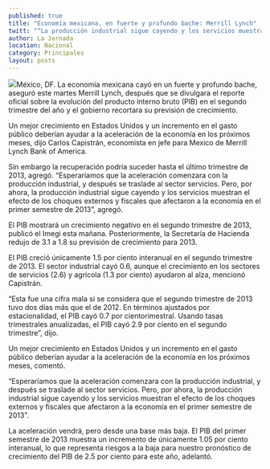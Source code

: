 ```yaml
---
published: true
title: "Economía mexicana, en fuerte y profundo bache: Merrill Lynch"
twitt: "“La producción industrial sigue cayendo y los servicios muestran el efecto de los choques externos y fiscales”, consideró Carlos Capistrán, economista en jefe para México de la compañía"
author: La Jornada
location: Nacional
category: Principales
layout: posts
---
```


![](http://i.imgur.com/3Bu2NBMm.jpg)México, DF. La economía mexicana cayó en un fuerte y profundo bache, aseguró este martes Merrill Lynch, después que se divulgara el reporte oficial sobre la evolución del producto interno bruto (PIB) en el segundo trimestre del año y el gobierno recortara su previsión de crecimiento.

Un mejor crecimiento en Estados Unidos y un incremento en el gasto público deberían ayudar a la aceleración de la economía en los próximos meses, dijo Carlos Capistrán, economista en jefe para Mexico de Merrill Lynch Bank of America.

Sin embargo la recuperación podría suceder hasta el último trimestre de 2013, agregó. “Esperaríamos que la aceleración comenzara con la producción industrial, y después se traslade al sector servicios. Pero, por ahora, la producción industrial sigue cayendo y los servicios muestran el efecto de los choques externos y fiscales que afectaron a la economía en el primer semestre de 2013”, agregó.

El PIB mostrará un crecimiento negativo en el segundo trimestre de 2013, publicó el Imegi esta mañana. Posteriormente, la Secretaría de Hacienda redujo de 3.1 a 1.8 su previsión de crecimiento para 2013.

El PIB creció únicamente 1.5 por ciento interanual en el segundo trimestre de 2013. El sector industrial cayó 0.6, aunque el crecimiento en los sectores de servicios (2.6) y agrícola (1.3 por ciento) ayudaron al alza, mencionó Capistrán.

“Esta fue una cifra mala si se considera que el segundo trimestre de 2013 tuvo dos días más que el de 2012. En términos ajustados por estacionalidad, el PIB cayó 0.7 por cientorimestral. Usando tasas trimestrales anualizadas, el PIB cayó 2.9 por ciento en el segundo trimestre”, dijo.

Un mejor crecimiento en Estados Unidos y un incremento en el gasto público deberían ayudar a la aceleración de la economía en los próximos meses, comentó.

“Esperaríamos que la aceleración comenzara con la producción industrial, y después se traslade al sector servicios. Pero, por ahora, la producción industrial sigue cayendo y los servicios muestran el efecto de los choques externos y fiscales que afectaron a la economía en el primer semestre de 2013”.

La aceleración vendrá, pero desde una base más baja. El PIB del primer semestre de 2013 muestra un incremento de únicamente 1.05 por ciento interanual, lo que representa riesgos a la baja para nuestro pronóstico de crecimiento del PIB de 2.5 por ciento para este año, adelantó.
